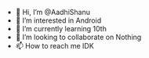 - 👋 Hi, I’m @AadhiShanu
- 👀 I’m interested in Android
- 🌱 I’m currently learning 10th
- 💞️ I’m looking to collaborate on Nothing
- 📫 How to reach me IDK

<!---
AadhiShanu/AadhiShanu is a ✨ special ✨ repository because its `README.md` (this file) appears on your GitHub profile.
You can click the Preview link to take a look at your changes.
--->
